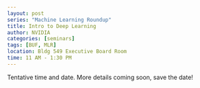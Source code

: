 ```yaml
---
layout: post
series: "Machine Learning Roundup"
title: Intro to Deep Learning
author: NVIDIA
categories: [seminars]
tags: [BUF, MLR]
location: Bldg 549 Executive Board Room
time: 11 AM - 1:30 PM
---
```


Tentative time and date. More details coming soon, save the date!